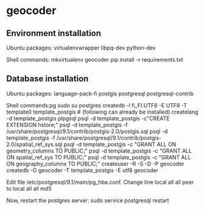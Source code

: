 geocoder
========

Environment installation
------------------------

Ubuntu packages:
    virtualenvwrapper libpq-dev python-dev

Shell commands:
    mkvirtualenv geocoder
    pip install -r requirements.txt

Database installation
---------------------

Ubuntu packages:
    language-pack-fi postgis postgresql postgresql-contrib

Shell commands:pg
    sudo su postgres
    createdb -l fi_FI.UTF8 -E UTF8 -T template0 template_postgis
    # (following can already be installed)
    createlang -d template_postgis plpgsql
    psql -d template_postgis -c"CREATE EXTENSION hstore;"
    psql -d template_postgis -f /usr/share/postgresql/9.1/contrib/postgis-2.0/postgis.sql
    psql -d template_postgis -f /usr/share/postgresql/9.1/contrib/postgis-2.0/spatial_ref_sys.sql
    psql -d template_postgis -c "GRANT ALL ON geometry_columns TO PUBLIC;"
    psql -d template_postgis -c "GRANT ALL ON spatial_ref_sys TO PUBLIC;"
    psql -d template_postgis -c "GRANT ALL ON geography_columns TO PUBLIC;"
    createuser -R -S -D -P geocoder
    createdb -O geocoder -T template_postgis -E utf8 geocoder

Edit file /etc/postgresql/9.1/main/pg_hba.conf. Change line
    local   all             all                                     peer
to
    local   all             all                                     md5

Now, restart the postgres server:
    sudo service postgresql restart
